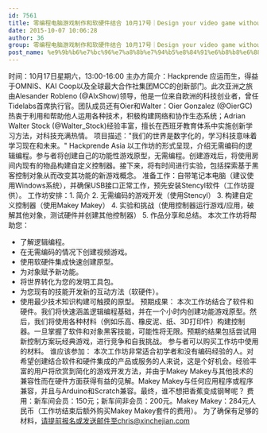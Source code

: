 ```yaml
---
id: 7561
title: 零编程电脑游戏制作和软硬件结合 10月17号｜Design your video game without coding and hack into the controller Oct 17
date: 2015-10-07 10:06:28
author: 36
group: 零编程电脑游戏制作和软硬件结合 10月17号｜Design your video game without coding and hack into the controller Oct 17
post_name: %e9%9b%b6%e7%bc%96%e7%a8%8b%e7%94%b5%e8%84%91%e6%b8%b8%e6%88%8f%e5%88%b6%e4%bd%9c%e5%92%8c%e8%bd%af%e7%a1%ac%e4%bb%b6%e7%bb%93%e5%90%88-10%e6%9c%8817%e5%8f%b7%ef%bd%9cno-coding-design-videogame-combi
---
```


时间：10月17日星期六，13:00-16:00
主办方简介：Hackprende 应运而生，得益于OMNIS、KAI Coop以及全球最大合作社集团MCC的创新部门。此次亚洲之旅由Alesander Robleno (@AlxShow)领导，他是一位来自欧洲的科技创业者，曾任Tidelabs首席执行官。团队成员还有Oier和Walter：Oier Gonzalez (@OierGC)热衷于利用和帮助他人运用各种技术，积极构建网络和协作生态系统；Adrian Walter Stock (@Walter_Stock)经验丰富，擅长在西班牙教育体系中实施创新学习方法，对科技充满热情。
项目描述："我们的世界是数字化的，学习科技意味着学习现在和未来。" Hackprende Asia 以工作坊的形式呈现，介绍无需编码的逻辑编程。参与者将创建自己的功能性游戏原型，无需编程。创建游戏后，将使用房间内现有的物品构建自定义控制器。接下来，将有时间进行实验，包括探索基于黑客控制对象从而改变其功能的新游戏概念。
准备工作：自带笔记本电脑（建议使用Windows系统），并确保USB接口正常工作，预先安装Stencyl软件（工作坊提供）。
工作坊安排：1. 简介 2. 无需编码的游戏开发（使用Stencyl） 3. 构建自定义控制器（使用Makey Makey） 4. 实验和挑战（使用控制器运行游戏/应用，破解其他对象，测试硬件并创建其他控制器） 5. 作品分享和总结。
本次工作坊将帮助您：
* 了解逻辑编程。
* 在无需编码的情况下创建视频游戏。
* 使用软硬件集成快速创建原型。
* 为对象赋予新功能。
* 将世界转化为您的发明工具包。
* 为您现有的技能开发新的互动方法（软硬件）。
* 使用最少技术知识构建可触摸的原型。
预期成果：
本次工作坊结合了软件和硬件。我们将快速涵盖逻辑编程基础，并在一个小时内创建功能游戏原型。然后，我们将使用各种材料（例如乐高、橡皮泥、纸、3D打印件）构建控制器。一旦掌握了软件和对象黑客技能，可能性将无限。预期的结果包括尝试用新控制方案玩经典游戏，进行竞争和自我挑战。
参与者可以购买工作坊中使用的材料。
谁应该参加：
本次工作坊非常适合初学者和没有编码经验的人。对希望创建结合软件和硬件集成的产品或服务的人来说，这是个好机会。经验丰富的用户将欣赏到简化的游戏开发方法，并由于Makey Makey与其他技术的兼容性而在硬件方面获得有益的见解。Makey Makey与任何应用程序或程序兼容，并且与Arduino和Scratch兼容。最终，谁不想把香蕉变成钢琴呢？
费用：新车间会员：150元；新车间非会员：200元。Makey Makey：284元人民币（工作坊结束后额外购买Makey Makey套件的费用）。
为了确保有足够的材料，请提前报名或发送邮件至chris@xinchejian.com